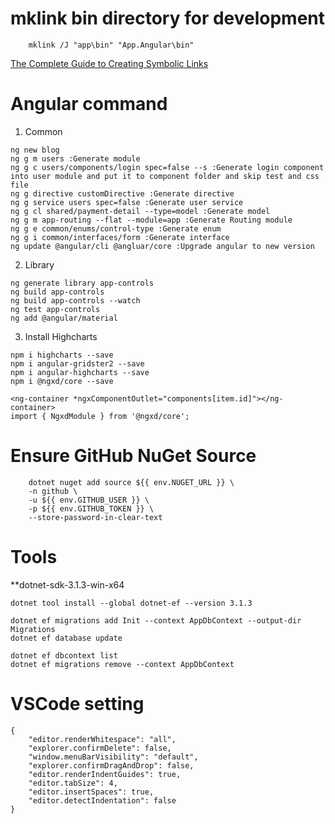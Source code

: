 # mklink bin directory for development
```
    mklink /J "app\bin" "App.Angular\bin"
```
[The Complete Guide to Creating Symbolic Links](https://www.howtogeek.com/howto/16226/complete-guide-to-symbolic-links-symlinks-on-windows-or-linux/)
# Angular command
1. Common
```
ng new blog
ng g m users :Generate module
ng g c users/components/login spec=false --s :Generate login component into user module and put it to component folder and skip test and css file
ng g directive customDirective :Generate directive
ng g service users spec=false :Generate user service
ng g cl shared/payment-detail --type=model :Generate model
ng g m app-routing --flat --module=app :Generate Routing module
ng g e common/enums/control-type :Generate enum
ng g i common/interfaces/form :Generate interface
ng update @angular/cli @angluar/core :Upgrade angular to new version
```
2. Library
```
ng generate library app-controls
ng build app-controls
ng build app-controls --watch
ng test app-controls
ng add @angular/material
```

3. Install Highcharts
```
npm i highcharts --save
npm i angular-gridster2 --save
npm i angular-highcharts --save
npm i @ngxd/core --save
```

```
<ng-container *ngxComponentOutlet="components[item.id]"></ng-container>
import { NgxdModule } from '@ngxd/core';
```

# Ensure GitHub NuGet Source

```
    dotnet nuget add source ${{ env.NUGET_URL }} \
    -n github \
    -u ${{ env.GITHUB_USER }} \
    -p ${{ env.GITHUB_TOKEN }} \
    --store-password-in-clear-text
```

# Tools
**dotnet-sdk-3.1.3-win-x64
```
dotnet tool install --global dotnet-ef --version 3.1.3

dotnet ef migrations add Init --context AppDbContext --output-dir Migrations
dotnet ef database update

dotnet ef dbcontext list
dotnet ef migrations remove --context AppDbContext 
```
# VSCode setting 
```
{
    "editor.renderWhitespace": "all",
    "explorer.confirmDelete": false,
    "window.menuBarVisibility": "default",
    "explorer.confirmDragAndDrop": false,
    "editor.renderIndentGuides": true,
    "editor.tabSize": 4,
    "editor.insertSpaces": true,
    "editor.detectIndentation": false
}
```
